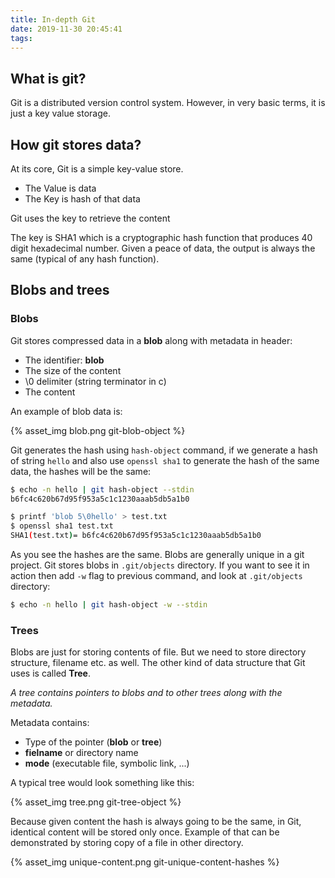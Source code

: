 ```yaml
---
title: In-depth Git
date: 2019-11-30 20:45:41
tags:
---
```


## What is git?

Git is a distributed version control system. However, in very basic terms, it is just a key value storage.

## How git stores data?

At its core, Git is a simple key-value store.

- The Value is data
- The Key is hash of that data

Git uses the key to retrieve the content

The key is SHA1 which is a cryptographic hash function that produces 40 digit hexadecimal number. Given a peace of data, the output is always the same (typical of any hash function).

## Blobs and trees

### Blobs

Git stores compressed data in a **blob** along with metadata in header:

- The identifier: **blob**
- The size of the content
- \0 delimiter (string terminator in c)
- The content

An example of blob data is:

{% asset_img blob.png git-blob-object %}

Git generates the hash using `hash-object` command, if we generate a hash of string `hello` and also use `openssl sha1` to generate the hash of the same data, the hashes will be the same:

```bash
$ echo -n hello | git hash-object --stdin
b6fc4c620b67d95f953a5c1c1230aaab5db5a1b0

$ printf 'blob 5\0hello' > test.txt
$ openssl sha1 test.txt
SHA1(test.txt)= b6fc4c620b67d95f953a5c1c1230aaab5db5a1b0
```

As you see the hashes are the same. Blobs are generally unique in a git project. Git stores blobs in `.git/objects` directory. If you want to see it in action then add `-w` flag to previous command, and look at `.git/objects` directory:

```bash
$ echo -n hello | git hash-object -w --stdin
```

### Trees

Blobs are just for storing contents of file. But we need to store directory structure, filename etc. as well.
The other kind of data structure that Git uses is called **Tree**.

_A tree contains pointers to blobs and to other trees along with the metadata._

Metadata contains:

- Type of the pointer (**blob** or **tree**)
- **fielname** or directory name
- **mode** (executable file, symbolic link, ...)

A typical tree would look something like this:

{% asset_img tree.png git-tree-object %}

Because given content the hash is always going to be the same, in Git, identical content will be stored only once. Example of that can be demonstrated by storing copy of a file in other directory.

{% asset_img unique-content.png git-unique-content-hashes %}
